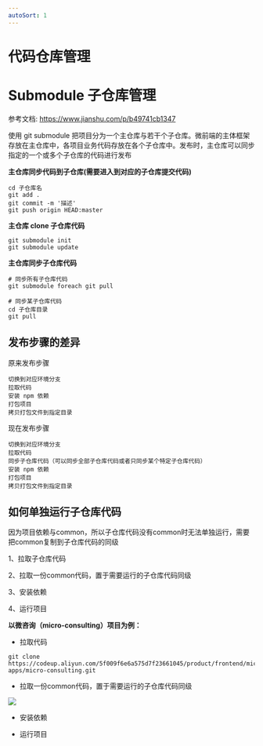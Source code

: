 ```yaml
---
autoSort: 1
---
```

# 代码仓库管理
# Submodule 子仓库管理





参考文档: https://www.jianshu.com/p/b49741cb1347



使用 git submodule 把项目分为一个主仓库与若干个子仓库。微前端的主体框架存放在主仓库中，各项目业务代码存放在各个子仓库中。发布时，主仓库可以同步指定的一个或多个子仓库的代码进行发布



**主仓库同步代码到子仓库(需要进入到对应的子仓库提交代码)**

```text
cd 子仓库名
git add .
git commit -m '描述'
git push origin HEAD:master
```








**主仓库 clone 子仓库代码**

```text
git submodule init
git submodule update

```







**主仓库同步子仓库代码**

```text
# 同步所有子仓库代码
git submodule foreach git pull

# 同步某子仓库代码
cd 子仓库目录
git pull

```







## 发布步骤的差异

原来发布步骤

```text
切换到对应环境分支
拉取代码
安装 npm 依赖
打包项目
拷贝打包文件到指定目录
```

现在发布步骤

```text
切换到对应环境分支
拉取代码
同步子仓库代码（可以同步全部子仓库代码或者只同步某个特定子仓库代码）
安装 npm 依赖
打包项目
拷贝打包文件到指定目录
```

## 如何单独运行子仓库代码

因为项目依赖与common，所以子仓库代码没有common时无法单独运行，需要把common复制到子仓库代码的同级

1、拉取子仓库代码

2、拉取一份common代码，置于需要运行的子仓库代码同级

3、安装依赖

4、运行项目



**以微咨询（micro-consulting）项目为例：**

- 拉取代码

```text
git clone https://codeup.aliyun.com/5f009f6e6a575d7f23661045/product/frontend/micro-apps/micro-consulting.git
```

- 拉取一份common代码，置于需要运行的子仓库代码同级

![](https://tcs-devops.aliyuncs.com/storage/112hec4d3e73f5dd548274cb2bee36a35637?Signature=eyJhbGciOiJIUzI1NiIsInR5cCI6IkpXVCJ9.eyJBcHBJRCI6IjVlNzQ4MmQ2MjE1MjJiZDVjN2Y5YjMzNSIsIl9hcHBJZCI6IjVlNzQ4MmQ2MjE1MjJiZDVjN2Y5YjMzNSIsIl9vcmdhbml6YXRpb25JZCI6IiIsImV4cCI6MTY1MjUwMDk2OCwiaWF0IjoxNjUxODk2MTY4LCJyZXNvdXJjZSI6Ii9zdG9yYWdlLzExMmhlYzRkM2U3M2Y1ZGQ1NDgyNzRjYjJiZWUzNmEzNTYzNyJ9.lqECqK0D-I2S9p6G-A6Nzm8Q6VdUHUHZye97fyBWh9w&download=image.png "")

- 安装依赖

- 运行项目













































